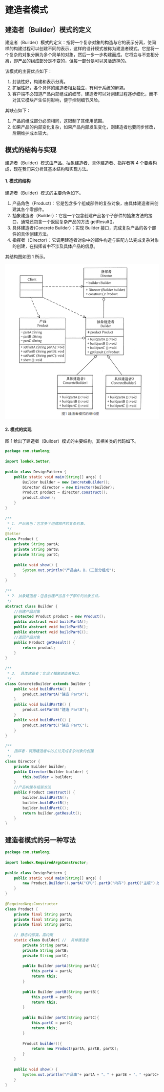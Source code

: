# 建造者模式

## 建造者（Builder）模式的定义

建造者（Builder）模式的定义：指将一个复杂对象的构造与它的表示分离，使同样的构建过程可以创建不同的表示，这样的设计模式被称为建造者模式。它是将一个复杂的对象分解为多个简单的对象，然后一步一步构建而成。它将变与不变相分离，即产品的组成部分是不变的，但每一部分是可以灵活选择的。

该模式的主要优点如下：

1. 封装性好，构建和表示分离。
2. 扩展性好，各个具体的建造者相互独立，有利于系统的解耦。
3. 客户端不必知道产品内部组成的细节，建造者可以对创建过程逐步细化，而不对其它模块产生任何影响，便于控制细节风险。

其缺点如下：

1. 产品的组成部分必须相同，这限制了其使用范围。
2. 如果产品的内部变化复杂，如果产品内部发生变化，则建造者也要同步修改，后期维护成本较大。

## 模式的结构与实现

建造者（Builder）模式由产品、抽象建造者、具体建造者、指挥者等 4 个要素构成，现在我们来分析其基本结构和实现方法。

#### 1. 模式的结构

建造者（Builder）模式的主要角色如下。

1. 产品角色（Product）：它是包含多个组成部件的复杂对象，由具体建造者来创建其各个零部件。
2. 抽象建造者（Builder）：它是一个包含创建产品各个子部件的抽象方法的接口，通常还包含一个返回复杂产品的方法 getResult()。
3. 具体建造者(Concrete Builder）：实现 Builder 接口，完成复杂产品的各个部件的具体创建方法。
4. 指挥者（Director）：它调用建造者对象中的部件构造与装配方法完成复杂对象的创建，在指挥者中不涉及具体产品的信息。

其结构图如图 1 所示。

![](../doc/13.png)

#### 2. 模式的实现

图 1 给出了建造者（Builder）模式的主要结构，其相关类的代码如下。

```java
package com.stanlong;

import lombok.Setter;

public class DesignPattern {
    public static void main(String[] args) {
        Builder builder = new ConcreteBuilder();
        Director director = new Director(builder);
        Product product = director.construct();
        product.show();
    }
}

/**
 * 1. 产品角色：包含多个组成部件的复杂对象。
 */
@Setter
class Product {
    private String partA;
    private String partB;
    private String partC;

    public void show() {
        System.out.println("产品由A，B，C三部分组成");
    }
}

/**
 * 2. 抽象建造者：包含创建产品各个子部件的抽象方法。
 */
abstract class Builder {
    //创建产品对象
    protected Product product = new Product();
    public abstract void buildPartA();
    public abstract void buildPartB();
    public abstract void buildPartC();
    //返回产品对象
    public Product getResult() {
        return product;
    }
}

/**
 * 3.  具体建造者：实现了抽象建造者接口。
 */
class ConcreteBuilder extends Builder {
    public void buildPartA() {
        product.setPartA("建造 PartA");
    }
    public void buildPartB() {
        product.setPartB("建造 PartB");
    }
    public void buildPartC() {
        product.setPartC("建造 PartC");
    }
}

/**
 *  指挥者：调用建造者中的方法完成复杂对象的创建
 */
class Director {
    private Builder builder;
    public Director(Builder builder) {
        this.builder = builder;
    }
    //产品构建与组装方法
    public Product construct() {
        builder.buildPartA();
        builder.buildPartB();
        builder.buildPartC();
        return builder.getResult();
    }
}
```

## 建造者模式的另一种写法

```java
package com.stanlong;

import lombok.RequiredArgsConstructor;

public class DesignPattern {
    public static void main(String[] args) {
        new Product.Builder().partA("CPU").partB("内存").partC("主板").builder().show();
    }
}

@RequiredArgsConstructor
class Product {
    private final String partA;
    private final String partB;
    private final String partC;

    // 静态内部类，高内聚
    static class Builder{ //  具体建造者
        private String partA;
        private String partB;
        private String partC;

        public Builder partA(String partA){
            this.partA = partA;
            return this;
        }

        public Builder partB(String partB){
            this.partB = partB;
            return this;
        }

        public Builder partC(String partC){
            this.partC = partC;
            return this;
        }

        Product builder(){
            return new Product(partA, partB, partC);
        }
    }

    public void show() {
        System.out.println("产品由"+ partA + "、" + partB + "、" +partC+ "三部分组成");
    }
}
```

